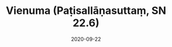---
layout: page
title: 'Vienuma (Paṭisallāṇasuttaṃ, SN 22.6)'
category: susijusios suttos
index:
sortIndex: 22006
date: 2020-09-22
tags:
suttacentral: sn22.6
---